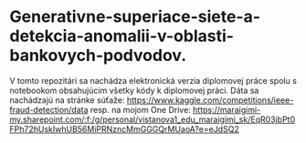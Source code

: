 # Generativne-superiace-siete-a-detekcia-anomalii-v-oblasti-bankovych-podvodov.

V tomto repozitári sa nachádza elektronická verzia diplomovej práce spolu s notebookom obsahujúcim všetky kódy k diplomovej práci. 
Dáta sa nachádzajú na stránke súťaže: https://www.kaggle.com/competitions/ieee-fraud-detection/data 
resp. na mojom One Drive: https://maraigimi-my.sharepoint.com/:f:/g/personal/vistanova1_edu_maraigimi_sk/EqR03jbPt0FPh72hUskIwhUB56MiPRNzncMmGGGQrMUaoA?e=eJdSQ2
